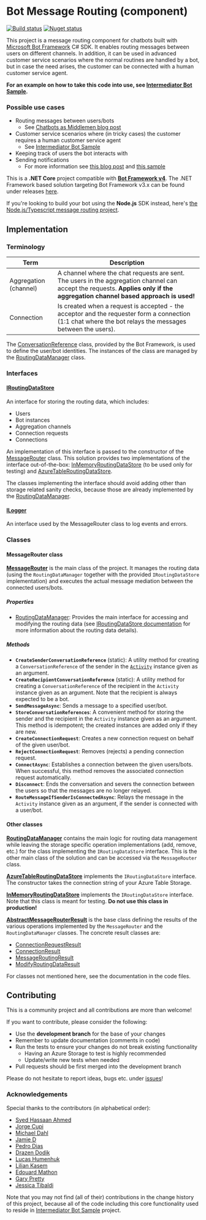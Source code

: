 Bot Message Routing (component)
===============================

[![Build status](https://ci.appveyor.com/api/projects/status/ig99aq8273sx2tyh?svg=true)](https://ci.appveyor.com/project/tompaana/bot-message-routing)
[![Nuget status](https://img.shields.io/nuget/v/BotMessageRouting.svg)](https://www.nuget.org/packages/BotMessageRouting)

This project is a message routing component for chatbots built with
[Microsoft Bot Framework](https://dev.botframework.com/) C# SDK. It enables routing messages between
users on different channels. In addition, it can be used in advanced customer service scenarios
where the normal routines are handled by a bot, but in case the need arises, the customer can be
connected with a human customer service agent.

**For an example on how to take this code into use, see
[Intermediator Bot Sample](https://github.com/tompaana/intermediator-bot-sample).**

### Possible use cases ###

* Routing messages between users/bots
    * See [Chatbots as Middlemen blog post](https://tompaana.github.io/content/chatbots_as_middlemen.html)
* Customer service scenarios where (in tricky cases) the customer requires a human customer service agent
    * See [Intermediator Bot Sample](https://github.com/tompaana/intermediator-bot-sample)
* Keeping track of users the bot interacts with
* Sending notifications
    * For more information see [this blog post](https://tompaana.github.io/content/remotely_controlled_bots.html) and
      [this sample](https://github.com/tompaana/remote-control-bot-sample)

This is a **.NET Core** project compatible with
[**Bot Framework v4**](https://github.com/Microsoft/botbuilder-dotnet). The .NET Framework based
solution targeting Bot Framework v3.x can be found under releases
[here](https://github.com/tompaana/bot-message-routing/releases/tag/v1.0.2).

If you're looking to build your bot using the **Node.js** SDK instead, here's 
[the Node.js/Typescript message routing project](https://github.com/GeekTrainer/botframework-routing).

## Implementation ##

### Terminology ###

| Term | Description |
| ---- | ----------- |
| Aggregation (channel) | A channel where the chat requests are sent. The users in the aggregation channel can accept the requests. **Applies only if the aggregation channel based approach is used!** |
| Connection | Is created when a request is accepted - the acceptor and the requester form a connection (1:1 chat where the bot relays the messages between the users). |

The [ConversationReference](https://docs.botframework.com/en-us/csharp/builder/sdkreference/d2/d10/class_microsoft_1_1_bot_1_1_connector_1_1_conversation_reference.html)
class, provided by the Bot Framework, is used to define the user/bot identities. The instances of
the class are managed by the
[RoutingDataManager](/BotMessageRouting/MessageRouting/DataStore/RoutingDataManager.cs) class.

### Interfaces ###

#### [IRoutingDataStore](/BotMessageRouting/MessageRouting/DataStore/IRoutingDataStore.cs) ####

An interface for storing the routing data, which includes:

* Users
* Bot instances
* Aggregation channels
* Connection requests
* Connections

An implementation of this interface is passed to the constructor of the
[MessageRouter](/BotMessageRouting/MessageRouting/MessageRouter.cs) class. This solution provides
two implementations of the interface out-of-the-box:
[InMemoryRoutingDataStore](/BotMessageRouting/MessageRouting/DataStore/InMemory/InMemoryRoutingDataStore.cs)
(to be used only for testing) and
[AzureTableRoutingDataStore](/BotMessageRouting/MessageRouting/DataStore/Azure/AzureTableRoutingDataStore.cs).
  
The classes implementing the interface should avoid adding other than storage related sanity checks,
because those are already implemented by the
[RoutingDataManager](/BotMessageRouting/MessageRouting/DataStore/RoutingDataManager.cs).

#### [ILogger](/BotMessageRouting/MessageRouting/Logging/ILogger.cs) ####

An interface used by the MessageRouter class to log events and errors.

### Classes ###

#### MessageRouter class ####

**[MessageRouter](/BotMessageRouting/MessageRouting/MessageRouter.cs)** is the main
class of the project. It manages the routing data (using the `RoutingDataManager` together with the
provided `IRoutingDataStore` implementation) and executes the actual message mediation between the
connected users/bots.

##### Properties #####

* [RoutingDataManager](/BotMessageRouting/MessageRouting/DataStore/RoutingDataManager.cs):
  Provides the main interface for accessing and modifying the routing data (see
  [IRoutingDataStore documentation](#iroutingdatastore) for more information about the routing data
  details).

##### Methods #####

* **`CreateSenderConversationReference`** (static): A utility method for creating a
  `ConversationReference` of the sender in the
  [`Activity`](https://docs.botframework.com/en-us/csharp/builder/sdkreference/dc/d2f/class_microsoft_1_1_bot_1_1_connector_1_1_activity.html)
  instance given as an argument.
* **`CreateRecipientConversationReference`** (static): A utility method for creating a
  `ConversationReference` of the recipient in the `Activity` instance given as an argument. Note
  that the recipient is always expected to be a bot.
* **`SendMessageAsync`**: Sends a message to a specified user/bot.
* **`StoreConversationReferences`**: A convenient method for storing the sender and the recipient in
  the `Activity` instance given as an argument. This method is idempotent; the created instances
  are added only if they are new.
* **`CreateConnectionRequest`**: Creates a new connection request on behalf of the given user/bot.
* **`RejectConnectionRequest`**: Removes (rejects) a pending connection request.
* **`ConnectAsync`**: Establishes a connection between the given users/bots. When successful, this
  method removes the associated connection request automatically.
* **`Disconnect`**: Ends the conversation and severs the connection between the users so that the
  messages are no longer relayed.
* **`RouteMessageIfSenderIsConnectedAsync`**: Relays the message in the `Activity` instance given as 
  an argument, if the sender is connected with a user/bot.

#### Other classes ####

**[RoutingDataManager](/BotMessageRouting/MessageRouting/DataStore/RoutingDataManager.cs)**
contains the main logic for routing data management while leaving the storage specific operation
implementations (add, remove, etc.) for the class implementing the `IRoutingDataStore` interface.
This is the other main class of the solution and can be accessed via the `MessageRouter` class.

**[AzureTableRoutingDataStore](/BotMessageRouting/MessageRouting/DataStore/Azure/AzureTableRoutingDataStore.cs)**
implements the `IRoutingDataStore` interface. The constructor takes the connection string of your
Azure Table Storage.

**[InMemoryRoutingDataStore](/BotMessageRouting/MessageRouting/DataStore/InMemory/InMemoryRoutingDataStore.cs)**
implements the `IRoutingDataStore` interface. Note that this class is meant for testing. **Do not
use this class in production!**

**[AbstractMessageRouterResult](/BotMessageRouting/MessageRouting/Results/AbstractMessageRouterResult.cs)**
is the base class defining the results of the various operations implemented by the `MessageRouter`
and the `RoutingDataManager` classes. The concrete result classes are:

* [ConnectionRequestResult](/BotMessageRouting/MessageRouting/Results/ConnectionRequestResult.cs)
* [ConnectionResult](/BotMessageRouting/MessageRouting/Results/ConnectionResult.cs)
* [MessageRoutingResult](/BotMessageRouting/MessageRouting/Results/MessageRoutingResult.cs)
* [ModifyRoutingDataResult](/BotMessageRouting/MessageRouting/Results/ModifyRoutingDataResult.cs)

For classes not mentioned here, see the documentation in the code files.

## Contributing ##

This is a community project and all contributions are more than welcome!

If you want to contribute, please consider the following:
* Use the **development branch** for the base of your changes
* Remember to update documentation (comments in code)
* Run the tests to ensure your changes do not break existing functionality
    * Having an Azure Storage to test is highly recommended
    * Update/write new tests when needed
* Pull requests should be first merged into the development branch

Please do not hesitate to report ideas, bugs etc. under
[issues](https://github.com/tompaana/bot-message-routing/issues)!

### Acknowledgements ###

Special thanks to the contributors (in alphabetical order):

* [Syed Hassaan Ahmed](https://github.com/syedhassaanahmed)
* [Jorge Cupi](https://github.com/jorgecupi)
* [Michael Dahl](https://github.com/micdah)
* [Jamie D](https://github.com/daltskin)
* [Pedro Dias](https://github.com/digitaldias)
* [Drazen Dodik](https://twitter.com/diggthedrazen)
* [Lucas Humenhuk](https://github.com/lcarli)
* [Lilian Kasem](https://github.com/liliankasem)
* [Edouard Mathon](https://github.com/edouard-mathon)
* [Gary Pretty](https://github.com/garypretty)
* [Jessica Tibaldi](https://github.com/jetiba-ms)

Note that you may not find (all of their) contributions in the change history of this project,
because all of the code including this core functionality used to reside in
[Intermediator Bot Sample](https://github.com/tompaana/intermediator-bot-sample) project.
